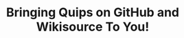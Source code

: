---
custom_title_enabled: true
custom_title_value: "Bringing Quips on GitHub and Wikisource To You!"
title: "Bringing Quips on GitHub and Wikisource To You!"
description: "Gather with our techies this Saturday and have fun learning the GitHub Suite of Services and Wikisource with them!"
keywords : [GitHub,Wikisource,event]
   ############################ OG tags #################################
locale: "en_US"
type: "website"
ogtitle: "Bringing Quips on GitHub and Wikisource To You!" 
ogdescription: "Gather with our techies this Saturday and have fun learning the GitHub Suite of Services and Wikisource with them!"
link: "https://www.spritle.com/events_webniars/blockchain-dapps/"
site_name: "Spritle Software" 
Ogimage: "http://demo.spritle.com/images/event/banner2.webp.pagespeed.ce.WkfbS_QTE-.webp"
alt: "March event" 

########################### Twitter #################################
twitter_card: "summary_large_image"
twitter_title: "Marriages and Blockchain Smart Contracts" 
twitter_description: "Gather with our techies this Saturday and have fun learning the GitHub Suite of Services and Wikisource with them!"
twitter_site: "@spritlesoftware"
twitter_creater: "@spritlesoftware"
twitter_image: ="http://demo.spritle.com/images/event/banner2.webp.pagespeed.ce.WkfbS_QTE-.webp"
layout: "event_desc"
draft: false

start:
  enable: true
  title: "When and Where? "
  image: "images/event/location.webp"
  alt: "location"
  content: "
**Date:** 11 March 2023, Saturday. </br>
**Venue:** Spritle Software. </br>
**Address:** Plot no 20, 2nd floor, Alapakkam Main road, Maduravoyal, Chennai, Tamil Nadu 600116.</br>
**Location link:** https://maps.app.goo.gl/kDcuQFFC8LF911tx7

"
  button:
    enable : true
    button_label : "Register"
    link : "https://forms.gle/CgEnejBkgfMDJ8B79"

section2:
  enable: true
  title: "Why should you attend? "
  image: "images/event/question.webp"
  alt: "why attend "
  content: ""
  bulletpoints:
   - "It will give you exposure to GitHub and its services."
   - "It will be your perfect opportunity to discuss GitHub services and Wikisource with our techies."
   - "Hands-on activities in Wikisource will make you an expert in restoring archaic books!"



     
  
section3:
  enable: true
  title: "Learning Outcomes"
  image: "images/event/arrow_event.webp"
  alt: "outcomes"
  bulletpoints:
   - "A comprehensive understanding of Github and its services"
   - "In-depth knowledge of GitHub Actions and its role in automating workflows"
   - "Knowledge of using Wikisource for restoring books"


  
section4:
  enable: true
  title: "Event Agenda "
  image: "images/event/outcome.webp"
  alt: "Agenda"
  bulletpoints:
    - " Spritle Software - Introduction to the company and event"
    - "Participants Introduction"
    - "**Session1-GitHubDay:Maximizing your productivity with GitHub Services**"
    - "Introduction to GitHub Services"
    - "GitHub Actions"
    - "**Session2-Wikisource: Find the உ.வே.சா in you!**"
    - "Hands on activity on Wikisource to restore and curate archaic books on Google?"
    - "Q&A session"





---